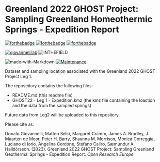 # Greenland 2022 GHOST Project: Sampling Greenland Homeothermic Springs - Expedition Report

[![forthebadge](https://forthebadge.com/images/badges/cc-by.svg)](https://forthebadge.com)
[![forthebadge](https://forthebadge.com/images/badges/powered-by-coffee.svg)](https://forthebadge.com)
[![forthebadge](https://forthebadge.com/images/badges/built-with-science.svg)](https://forthebadge.com)

[![giovannellilab](https://img.shields.io/badge/BY-Giovannelli_Lab-blue)](http://dgiovannelli.github.io)
![INTHEFIELD](https://img.shields.io/badge/MADE-In_the_Field-yellowgreen)

![made-with-Markdown](https://img.shields.io/badge/Made_with-Sweat_&_Mosquitoes-red.svg)
[![Maintenance](https://img.shields.io/badge/Maintained%3F-yes-green.svg)](https://GitHub.com/Naereen/StrapDown.js/graphs/commit-activity)


Dataset and sampling location associated with the Greenland 2022 GHOST Project Leg 1.

The reposeitory contains the following files:

- README.md (this readme file)
- GHOST22 - Leg 1 - Expedition.kmz (the kmz file containing the loaction and the data from the sampled springs)


Future data from Leg2 will be uploaded to this repository.

Please cite as:

Donato Giovannelli, Matteo Selci, Margaret Cramm, James A. Bradley, J. Maarten de Moor, Peter H. Barry, Shaunna M. Morrison, Monica Correggia, Luciano di Iorio, Angelina Cordone, Stefano Caliro, Sæmundur A. Halldórsson. (2023). Greenland 2022 GHOST Project: Sampling Greenland Geothermal Springs - Expedition Report. _Open Research Europe_
